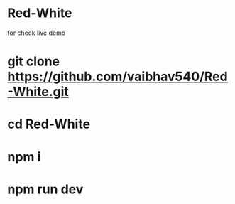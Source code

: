 # Red-White

for check live demo

# git clone https://github.com/vaibhav540/Red-White.git

# cd Red-White 

# npm i

# npm run dev
